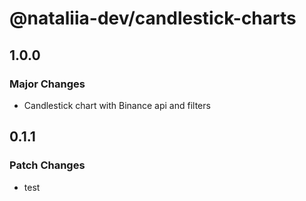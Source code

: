# @nataliia-dev/candlestick-charts

## 1.0.0

### Major Changes

- Candlestick chart with Binance api and filters

## 0.1.1

### Patch Changes

- test
